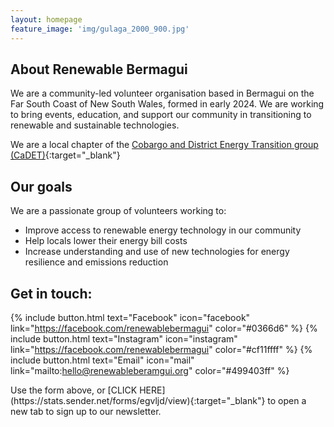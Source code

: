 ```yaml
---
layout: homepage
feature_image: 'img/gulaga_2000_900.jpg'
---
```


## About Renewable Bermagui

We are a community-led volunteer organisation based in Bermagui on the Far South Coast of New South Wales, formed in early 2024. We are working to bring events, education, and support our community in transitioning to renewable and sustainable technologies.

We are a local chapter of the [Cobargo and District Energy Transition group (CaDET)](https://renewablecobargo.com){:target="_blank"}

## Our goals

We are a passionate group of volunteers working to:
* Improve access to renewable energy technology in our community
* Help locals lower their energy bill costs
* Increase understanding and use of new technologies for energy resilience and emissions reduction

## Get in touch:

{% include button.html text="Facebook" icon="facebook" link="https://facebook.com/renewablebermagui" color="#0366d6" %}
{% include button.html text="Instagram" icon="instagram" link="https://facebook.com/renewablebermagui" color="#cf11ffff" %}
{% include button.html text="Email" icon="mail" link="mailto:hello@renewableberamgui.org" color="#499403ff" %}

<div style="text-align: left" class="sender-form-field" data-sender-form-id="egvljd"></div>
Use the form above, or [CLICK HERE](https://stats.sender.net/forms/egvljd/view){:target="_blank"} to open a new tab to sign up to our newsletter.

